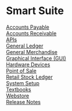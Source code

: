 # Smart Suite

<PageHeader />

[Accounts Payable](./ap/README.md)  
[Accounts Receivable](./ar/README.md)  
[APIs](./api/README.md)  
[General Ledger](./gl/README.md)  
[General Merchandise](./gm/README.md)  
[Graphical Interface (GUI)](./gui/README.md)  
[Hardware Devices](./hardware/README.md)  
[Point of Sale](./pos/README.md)  
[Retail Stock Ledger](./rsl/README.md)  
[System Setup](./system/README.md)  
[Textbooks](./text/README.md)  
[Webstore](./web/README.md)  
[Release Notes](./release-notes/README.md)  
  
<PageFooter />
